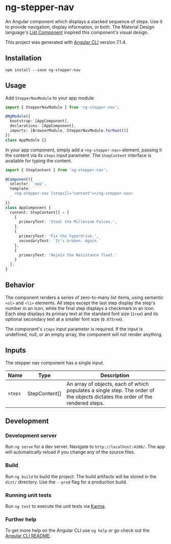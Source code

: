 # ng-stepper-nav

An Angular component which displays a stacked sequence of steps. Use it to provide navigation, display information, or both. The Material Design language's [List Component](https://material.io/design/components/lists.html) inspired this component's visual design.

This project was generated with [Angular CLI](https://github.com/angular/angular-cli) version 7.1.4.

## Installation

```shell
npm install --save ng-stepper-nav
```

## Usage

Add `StepperNavModule` to your app module:

```typescript
import { StepperNavModule } from 'ng-stepper-nav';

@NgModule({
  bootstrap: [AppComponent],
  declarations: [AppComponent],
  imports: [BrowserModule, StepperNavModule.forRoot()]
})
class AppModule {}
```

In your app component, simply add a `<ng-stepper-nav>` element, passing it the content via its `steps` input parameter. The `StepContent` interface is available for typing the content.

```typescript
import { StepContent } from 'ng-stepper-nav';

@Component({
  selector: 'app',
  template: `
    <ng-stepper-nav [steps[]="content"></ng-stepper-nav>
  `
})
class AppComponent {
  content: StepContent[] = [
    {
      primaryText: 'Steal the Millenium Falcon.',
    },
    {
      primaryText: 'Fix the hyperdrive.',
      secondaryText: `It's broken. Again.`
    },
    {
      primaryText: 'Rejoin the Resistance fleet.'
    }
  ];
}
```

## Behavior

The component renders a series of zero-to-many list items, using semantic `<ol>` and `<li>` elements. All steps except the last step display the step's number in an icon, while the final step displays a checkmark in an icon. Each step displays its primary text at the standard font size (`1rem`) and its optional secondary text at a smaller font size (`0.875rem`).

The component's `steps` input parameter is required. If the input is undefined, null, or an empty array, the component will not render anything.

## Inputs

The stepper nav component has a single input.

| Name | Type | Description |
| - | - | - |
| `steps` | StepContent[] | An array of objects, each of which populates a single step. The order of the objects dictates the order of the rendered steps. |

## Development

### Development server

Run `ng serve` for a dev server. Navigate to `http://localhost:4200/`. The app will automatically reload if you change any of the source files.

### Build

Run `ng build` to build the project. The build artifacts will be stored in the `dist/` directory. Use the `--prod` flag for a production build.

### Running unit tests

Run `ng test` to execute the unit tests via [Karma](https://karma-runner.github.io).

### Further help

To get more help on the Angular CLI use `ng help` or go check out the [Angular CLI README](https://github.com/angular/angular-cli/blob/master/README.md).
